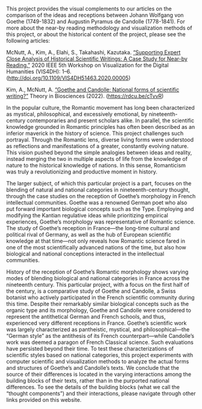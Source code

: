 This project provides the visual complements to our articles on the comparison of the ideas and receptions between Johann Wolfgang von Goethe (1749-1832) and Augustin Pyramus de Candolle (1778-1841). For more about the near-by reading methodology and visualization methods of this project, or about the historical content of the project, please see the following articles:

McNutt, A., Kim, A., Elahi, S., Takahashi, Kazutaka.  [“Supporting Expert Close Analysis of Historical Scientific Writings: A Case Study for Near-by Reading.”](http://doi.org/10.1109/VIS4DH51463.2020.00005) 2020 IEEE 5th Workshop on Visualization for the Digital Humanities (VIS4DH): 1–6. (http://doi.org/10.1109/VIS4DH51463.2020.00005) 

Kim, A., McNutt, A. [“Goethe and Candolle: National forms of scientific writing?”](https://rdcu.be/cTvvR) Theory in Biosciences (2022). (https://rdcu.be/cTvvR) 

In the popular culture, the Romantic movement has long been characterized as mystical, philosophical, and excessively emotional, by nineteenth-century contemporaries and present scholars alike. In parallel, the scientific knowledge grounded in Romantic principles has often been described as an inferior maverick in the history of science. This project challenges such portrayal. Through the Romantic lens, diverse living forms were understood as reflections and manifestations of a greater, constantly evolving nature. This vision pushed beyond the simple analogies between ideas and reality, instead merging the two in multiple aspects of life from the knowledge of nature to the historical knowledge of nations. In this sense, Romanticism was truly a revolutionizing and productive moment in history. 

The larger subject, of which this particular project is a part, focuses on the blending of natural and national categories in nineteenth-century thought, through the case studies on the reception of Goethe’s morphology in French intellectual communities. Goethe was a renowned German poet who also put forward important biological concepts such as the Type. Employing and modifying the Kantian regulative ideas while prioritizing empirical experiences, Goethe’s morphology was representative of Romantic science. The study of Goethe’s reception in France—the long-time cultural and political rival of Germany, as well as the hub of European scientific knowledge at that time—not only reveals how Romantic science fared in one of the most scientifically advanced nations of the time, but also how biological and national conceptions interacted in the intellectual communities. 

History of the reception of Goethe’s Romantic morphology shows varying modes of blending biological and national categories in France across the nineteenth century. This particular project, with a focus on the first half of the century, is a comparative study of Goethe and Candolle, a Swiss botanist who actively participated in the French scientific community during this time. Despite their remarkably similar biological concepts such as the organic type and its morphology, Goethe and Candolle were considered to represent the antithetical German and French schools, and thus, experienced very different receptions in France. Goethe’s scientific work was largely characterized as pantheistic, mystical, and philosophical—the “German style” as the antithesis of its French counterpart—while Candolle’s work was deemed a paragon of French Classical science. Such evaluations have persisted beyond their time. To test these characterizations of scientific styles based on national categories, this project experiments with computer scientific and visualization methods to analyze the actual forms and structures of Goethe’s and Candolle’s texts. We conclude that the source of their differences is located in the varying interactions among the building blocks of their texts, rather than in the purported national differences. To see the details of the building blocks (what we call the “thought components”) and their interactions, please navigate through other links provided on this website. 
